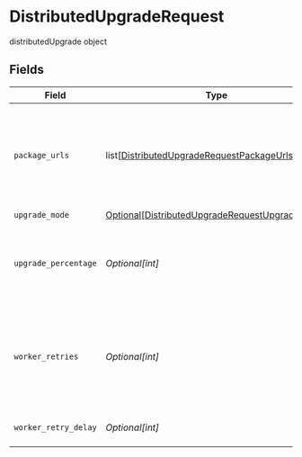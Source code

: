 # DistributedUpgradeRequest

distributedUpgrade object


## Fields

| Field                                                                                                         | Type                                                                                                          | Required                                                                                                      | Description                                                                                                   |
| ------------------------------------------------------------------------------------------------------------- | ------------------------------------------------------------------------------------------------------------- | ------------------------------------------------------------------------------------------------------------- | ------------------------------------------------------------------------------------------------------------- |
| `package_urls`                                                                                                | list[[DistributedUpgradeRequestPackageUrls](../../models/shared/distributedupgraderequestpackageurls.md)]     | :heavy_minus_sign:                                                                                            | Provide your own URLs or local paths for platform-specific Cribl packages.                                    |
| `upgrade_mode`                                                                                                | [Optional[DistributedUpgradeRequestUpgradeMode]](../../models/shared/distributedupgraderequestupgrademode.md) | :heavy_minus_sign:                                                                                            | N/A                                                                                                           |
| `upgrade_percentage`                                                                                          | *Optional[int]*                                                                                               | :heavy_minus_sign:                                                                                            | Percentage of the total worker nodes on the group to run the upgrade on                                       |
| `worker_retries`                                                                                              | *Optional[int]*                                                                                               | :heavy_minus_sign:                                                                                            | Number of times to retry conncecting to a worker node before marking the upgrade as failed.                   |
| `worker_retry_delay`                                                                                          | *Optional[int]*                                                                                               | :heavy_minus_sign:                                                                                            | Delay between retries                                                                                         |